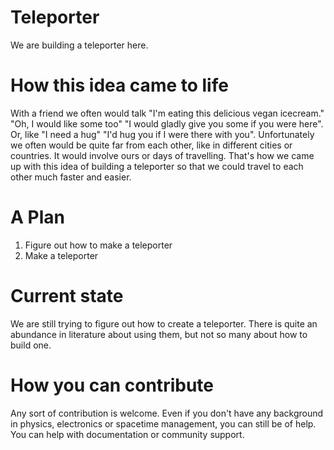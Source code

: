 # Teleporter
We are building a teleporter here.

# How this idea came to life
With a friend we often would talk "I'm eating this delicious vegan icecream." "Oh, I would like some too" "I would gladly give you some if you were here". 
Or, like "I need a hug" "I'd hug you if I were there with you". 
Unfortunately we often would be quite far from each other, like in different cities or countries. It would involve ours or days of travelling. 
That's how we came up with this idea of building a teleporter so that we could travel to each other much faster and easier.

# A Plan
1. Figure out how to make a teleporter
2. Make a teleporter

# Current state
We are still trying to figure out how to create a teleporter. There is quite an abundance in literature about using them, but not so many about how to build one. 

# How you can contribute
Any sort of contribution is welcome. Even if you don't have any background in physics, electronics or spacetime management, you can still be of help. You can help with documentation or community support. 
